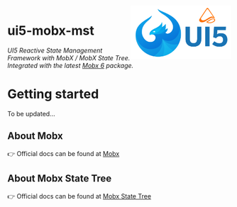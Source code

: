 <img src="img/UI5_MST_logo.png" alt="logo" height="120" align="right" />

# ui5-mobx-mst

_UI5 Reactive State Management Framework with MobX / MobX State Tree. Integrated with the latest [Mobx 6](https://michel.codes/blogs/mobx6) package._

# Getting started

To be updated...


## About Mobx
👉 Official docs can be found at [Mobx](https://mobx.js.org/README.html)

## About Mobx State Tree
👉 Official docs can be found at [Mobx State Tree](http://mobx-state-tree.js.org/)
